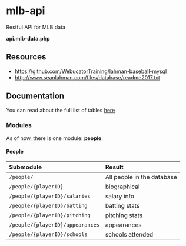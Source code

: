 # mlb-api

Restful API for MLB data

**api.mlb-data.php**

## Resources

* https://github.com/WebucatorTraining/lahman-baseball-mysql
* http://www.seanlahman.com/files/database/readme2017.txt


## Documentation

You can read about the full list of tables [here](docs/tables.md)


### Modules

As of now, there is one module: **people**.

#### People

Submodule | Result
:--- | :---
`/people/` | All people in the database
`/people/{playerID}` | biographical
`/people/{playerID}/salaries` | salary info
`/people/{playerID}/batting` | batting stats
`/people/{playerID}/pitching` | pitching stats
`/people/{playerID}/appearances` | appearances
`/people/{playerID}/schools` | schools attended

